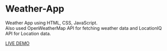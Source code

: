 # Weather-App

Weather App using HTML, CSS, JavaScript.\
Also used OpenWeatherMap API for fetching weather data and LocationIQ API for Location data.

[LIVE DEMO](https://mihirdedhia.github.io/Weather-App/)
